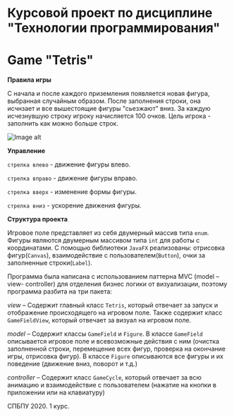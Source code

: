 # Курсовой проект по дисциплине "Технологии программирования"


# Game "Tetris"

**Правила игры**

С начала и после каждого приземления появляется новая фигура, выбранная случайным образом. После заполнения строки,
она исчнзает и все вышестоящие фигуры "сьезжают" вниз. За каждую исчезнувшую строку игроку начисляется 100 очков. Цель
игрока - заполнить как можно больше строк.

![Image alt](https://github.com/yantimirov-timur/ProgrammingLabSummer2020Task3/raw/master/image.png)

**Управление**

`стрелка влево` - движение фигуры влево.

`стрелка вправо` - движение фигуры вправо.

`стрелка вверх` - изменение формы фигуры.

`стрелка вниз` - ускорение движения фигуры.


**Структура проекта**

Игровое поле представляет из себя двумерный массив типа `enum`. Фигуры являются двумерным массивом типа `int` для работы с координатами.
С помощью библиотеки `JavaFX` реализованы: отрисовка фигур(`Canvas`), взаимодействие с пользователем(`Button`), очки за заполненные строки(`Label`).

Программа была написана с использованием паттерна MVC (model – view- controller) для отделения бизнес логики от визуализации, поэтому программа разбита на три пакета:

*view* – Содержит главный класс `Tetris`, который отвечает за запуск и отображение происходящего на игровом поле. Также содержит класс `GameFieldView`, который отвечает за визуал на игровом поле. 

*model* – Содержит классы `GameField` и `Figure`. В классе `GameField` описывается игровое поле и всевозможные действия с ним (очистка заполненной строки, перемещение всех фигур, проверка на окончание игры, отрисовка фигур). В классе `Figure` описываются все фигуры и их поведение (движение вниз, поворот и т.д.)

*controller* – Содержит класс `GameCycle`, который отвечает за всю анимацию и взаимодействие с пользователем (нажатие на кнопки в приложении или на клавиатуру)


СПБПУ 2020. 1 курс.
